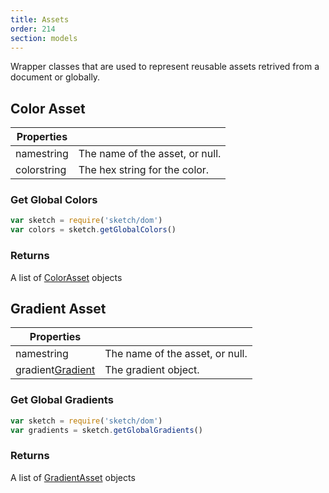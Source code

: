 ```yaml
---
title: Assets
order: 214
section: models
---
```


Wrapper classes that are used to represent reusable assets retrived from a document or globally.

## Color Asset

| Properties                                |                                 |
|-------------------------------------------|---------------------------------|
| name<span class="arg-type">string</span>  | The name of the asset, or null. |
| color<span class="arg-type">string</span> | The hex string for the color.   |

### Get Global Colors

```javascript
var sketch = require('sketch/dom')
var colors = sketch.getGlobalColors()
```

### Returns

A list of [ColorAsset](#color-asset) objects


## Gradient Asset

| Properties                                                  |                                 |
|-------------------------------------------------------------|---------------------------------|
| name<span class="arg-type">string</span>                    | The name of the asset, or null. |
| gradient<span class="arg-type">[Gradient](#gradient)</span> | The gradient object.            |


### Get Global Gradients

```javascript
var sketch = require('sketch/dom')
var gradients = sketch.getGlobalGradients()
```

### Returns

A list of [GradientAsset](#gradient-asset) objects
